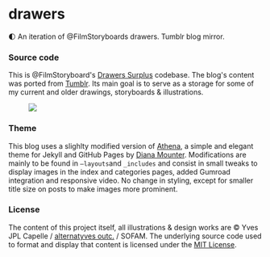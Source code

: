 # drawers
:first_quarter_moon: An iteration of @FilmStoryboards drawers. Tumblr blog mirror.

### Source code
This is @FilmStoryboard's [Drawers Surplus](https://film-storyboards.be "Drawers Surplus") codebase. The blog's content was ported from [Tumblr](https://film-storyboards.tumblr.com). Its main goal is to serve as a storage for some of my current and older drawings, storyboards & illustrations.

<figure>
<a href="https://film-storyboards.be"><img src="https://film-storyboards.be/images/picture_mrjat5oEsJ1s6ptp7o1_400.gif"/></a>
</figure>

### Theme
This blog uses a slighlty modified version of [Athena](https://github.com/broccolini/athena), a simple and elegant theme for Jekyll and GitHub Pages by [Diana Mounter](http://broccolini.net). Modifications are mainly to be found in `—layouts`and `_includes` and consist in small tweaks to display images in the index and categories pages, added Gumroad integration and responsive video. No change in styling, except for smaller title size on posts to make images more prominent.

### License
The content of this project itself, all illustrations & design works are © Yves JPL Capelle / [alternatyves outc.](https://alternatyves.com) / SOFAM. The underlying source code used to format and display that content is licensed under the [MIT License](https://opensource.org/licenses/MIT).
